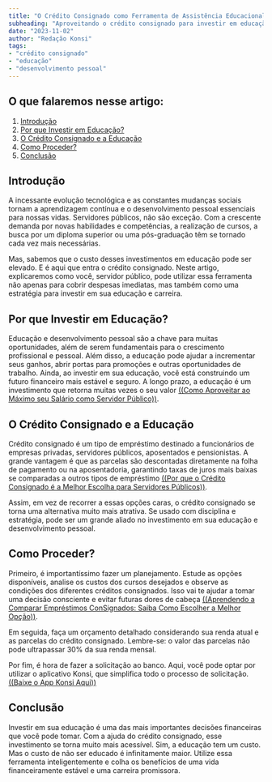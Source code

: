 ```yaml
---
title: "O Crédito Consignado como Ferramenta de Assistência Educacional para Servidores Públicos"
subheading: "Aproveitando o crédito consignado para investir em educação e desenvolvimento pessoal"
date: "2023-11-02"
author: "Redação Konsi"
tags:
- "crédito consignado"
- "educação"
- "desenvolvimento pessoal"
---
```


## O que falaremos nesse artigo:

1. [Introdução](#introduction)
2. [Por que Investir em Educação?](#why-education)
3. [O Crédito Consignado e a Educação](#consignado-education)
4. [Como Proceder?](#how-to-proceed)
5. [Conclusão](#conclusion)

## Introdução<a id='introduction'></a>
A incessante evolução tecnológica e as constantes mudanças sociais tornam a aprendizagem contínua e o desenvolvimento pessoal essenciais para nossas vidas. Servidores públicos, não são exceção. Com a crescente demanda por novas habilidades e competências, a realização de cursos, a busca por um diploma superior ou uma pós-graduação têm se tornado cada vez mais necessárias.

Mas, sabemos que o custo desses investimentos em educação pode ser elevado. E é aqui que entra o crédito consignado. Neste artigo, explicaremos como você, servidor público, pode utilizar essa ferramenta não apenas para cobrir despesas imediatas, mas também como uma estratégia para investir em sua educação e carreira. 

## Por que Investir em Educação?<a id='why-education'></a>
Educação e desenvolvimento pessoal são a chave para muitas oportunidades, além de serem fundamentais para o crescimento profissional e pessoal. Além disso, a educação pode ajudar a incrementar seus ganhos, abrir portas para promoções e outras oportunidades de trabalho. Ainda, ao investir em sua educação, você está construindo um futuro financeiro mais estável e seguro. A longo prazo, a educação é um investimento que retorna muitas vezes o seu valor [((Como Aproveitar ao Máximo seu Salário como Servidor Público))](http://konsi.com.br/postagens/como-aproveitar-ao-mximo-seu-salrio-como-servidor-pblico.html).

## O Crédito Consignado e a Educação <a id='consignado-education'></a>
Crédito consignado é um tipo de empréstimo destinado a funcionários de empresas privadas, servidores públicos, aposentados e pensionistas. A grande vantagem é que as parcelas são descontadas diretamente na folha de pagamento ou na aposentadoria, garantindo taxas de juros mais baixas se comparadas a outros tipos de empréstimo [((Por que o Crédito Consignado é a Melhor Escolha para Servidores Públicos))](http://konsi.com.br/postagens/por-que-o-crdito-consignado-a-melhor-escolha-para-servidores-pblicos.html).

Assim, em vez de recorrer a essas opções caras, o crédito consignado se torna uma alternativa muito mais atrativa. Se usado com disciplina e estratégia, pode ser um grande aliado no investimento em sua educação e desenvolvimento pessoal.

## Como Proceder?<a id='how-to-proceed'></a>
Primeiro, é importantíssimo fazer um planejamento. Estude as opções disponíveis, analise os custos dos cursos desejados e observe as condições dos diferentes créditos consignados. Isso vai te ajudar a tomar uma decisão consciente e evitar futuras dores de cabeça [((Aprendendo a Comparar Empréstimos ConSignados: Saiba Como Escolher a Melhor Opção))](http://konsi.com.br/postagens/aprenda-a-comparar-emprstimos-consignados-saiba-como-escolher-a-melhor-opo.html).

Em seguida, faça um orçamento detalhado considerando sua renda atual e as parcelas do crédito consignado. Lembre-se: o valor das parcelas não pode ultrapassar 30% da sua renda mensal.

Por fim, é hora de fazer a solicitação ao banco. Aqui, você pode optar por utilizar o aplicativo Konsi, que simplifica todo o processo de solicitação. [((Baixe o App Konsi Aqui))](http://konsi.com.br/app)

## Conclusão<a id='conclusion'></a>
Investir em sua educação é uma das mais importantes decisões financeiras que você pode tomar. Com a ajuda do crédito consignado, esse investimento se torna muito mais acessível. Sim, a educação tem um custo. Mas o custo de não ser educado é infinitamente maior. Utilize essa ferramenta inteligentemente e colha os benefícios de uma vida financeiramente estável e uma carreira promissora.